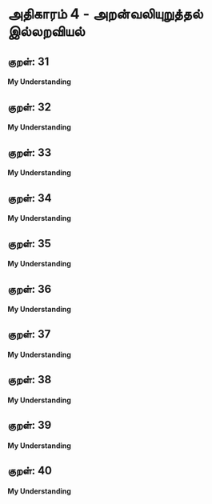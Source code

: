 # அதிகாரம் 4 - அறன்வலியுறுத்தல் இல்லறவியல்

## குறள்: 31
>


#### My Understanding

## குறள்: 32
>


#### My Understanding

## குறள்: 33
>


#### My Understanding

## குறள்: 34
>


#### My Understanding

## குறள்: 35
>


#### My Understanding

## குறள்: 36
>


#### My Understanding

## குறள்: 37
>


#### My Understanding

## குறள்: 38
>


#### My Understanding

## குறள்: 39
>


#### My Understanding

## குறள்: 40
>


#### My Understanding
